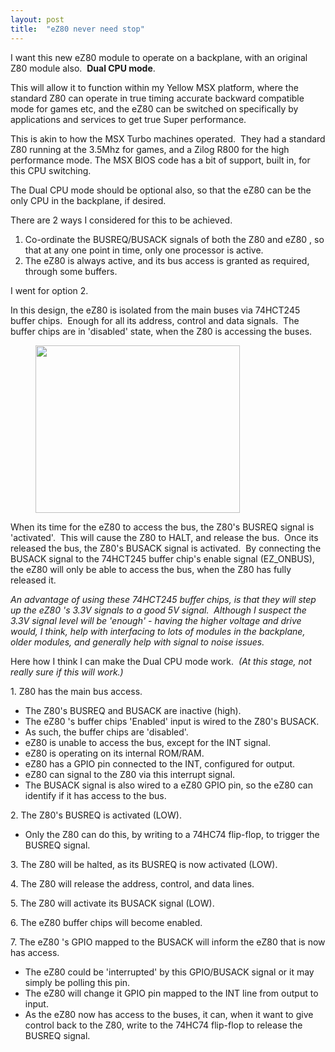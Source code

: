 ```yaml
---
layout: post
title:  "eZ80 never need stop"
---
```


<p>I want this new eZ80 module to operate on a backplane, with an original Z80 module also.&nbsp; <strong>Dual CPU mode</strong>.&nbsp;&nbsp;</p>

<p>This will allow it to function within my Yellow MSX platform, where the standard Z80 can operate in true timing accurate backward compatible mode for games etc, and the eZ80&nbsp;can be switched on specifically by applications and services to get true Super performance.&nbsp;&nbsp;<br></p>


<p>This is akin to how the MSX Turbo machines operated.&nbsp; They had a standard Z80 running at the 3.5Mhz for games, and a Zilog R800 for the high performance mode. The MSX BIOS code has a bit of support, built in, for this CPU switching.</p>


<p>The Dual CPU mode should be optional also, so that the eZ80&nbsp;can be the only CPU in the backplane, if desired.</p>


<p>There are 2 ways I considered for this to be achieved.</p>


<ol><li>Co-ordinate the BUSREQ/BUSACK signals of both the Z80 and eZ80&nbsp;, so that at any one point in time, only one processor is active.</li><li>The eZ80&nbsp;is always active, and its bus access is granted as required, through some buffers.&nbsp;&nbsp;</li></ol>


<p>I went for option 2.</p>


<p>In this design, the eZ80&nbsp;is isolated from the main buses via 74HCT245 buffer chips.&nbsp; Enough for all its address, control and data signals.&nbsp; The buffer chips are in 'disabled' state, when the Z80 is accessing the buses.&nbsp;&nbsp;</p>


<figure><img style="width: 327px; height: 268.99px;" width="327" height="268.99" class="lazy" src="9482271717198311859.png"></figure>


<p>When its time for the eZ80&nbsp;to access the bus, the Z80's BUSREQ signal is 'activated'.&nbsp; This will cause the Z80 to HALT, and release the bus.&nbsp; Once its released the bus, the Z80's BUSACK signal is activated.&nbsp; By connecting the BUSACK signal to the 74HCT245 buffer chip's enable signal (EZ_ONBUS), the eZ80&nbsp;will only be able to access the bus, when the Z80 has fully released it.<br></p>


<p><em>An advantage of using these 74HCT245 buffer chips, is that they will step up the eZ80&nbsp;'s 3.3V signals to a good 5V signal.&nbsp; Although I suspect the 3.3V signal level will be 'enough' - having the higher voltage and drive would, I think, help with interfacing to lots of modules in the backplane, older modules, and generally help with signal to noise issues.</em></p>


<p>Here how I think I can make the Dual CPU mode work.&nbsp;<em> (At this stage, not really sure if this will work.)</em><br></p>


<p>1. Z80 has the main bus access.</p>


<ul><li>The Z80's BUSREQ and BUSACK are inactive (high).</li><li>The eZ80&nbsp;'s buffer chips 'Enabled' input is wired to the Z80's BUSACK.</li><li>As such, the buffer chips are 'disabled'.</li><li>eZ80&nbsp;is unable to access the bus, except for the INT signal.</li><li>eZ80&nbsp;is operating on its internal ROM/RAM.</li><li>eZ80&nbsp;has a GPIO pin connected to the INT, configured for output.</li><li>eZ80&nbsp;can signal to the Z80 via this interrupt signal.</li><li>The BUSACK signal is also wired to a eZ80&nbsp;GPIO pin, so the eZ80&nbsp;can identify if it has access to the bus.</li></ul>


<p>2. The Z80's BUSREQ is activated (LOW).</p>


<ul><li>Only the Z80 can do this, by writing to a 74HC74 flip-flop, to trigger the BUSREQ signal.</li></ul>


<p>3. The Z80 will be halted, as its BUSREQ is now activated (LOW).</p>


<p>4. The Z80 will release the address, control, and data lines.</p>


<p>5. The Z80 will activate its BUSACK signal (LOW).</p>


<p>6. The eZ80&nbsp;buffer chips will become enabled.</p>


<p>7. The eZ80&nbsp;'s GPIO mapped to the BUSACK will inform the eZ80&nbsp;that is now has access.</p>


<ul><li>The eZ80&nbsp;could be 'interrupted' by this GPIO/BUSACK signal or it may simply be polling this pin.</li><li>The eZ80&nbsp;will change it GPIO pin mapped to the INT line from output to input.</li><li>As the eZ80&nbsp;now has access to the buses, it can, when it want to give control back to the Z80, write to the 74HC74 flip-flop to release the BUSREQ signal.</li></ul>
